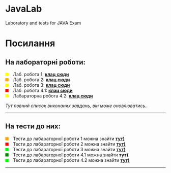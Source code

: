 # JavaLab
Laboratory and tests for JAVA Exam
# Посилання
##  На лабораторні роботи:
<span style="width: 10px; height: 10px; background-color: yellow; display: inline-block; margin-right: 10px;"></span>
Лаб. робота 1: **[клац сюди](laboratory%20work%2Fsrc%2Fmain%2Fjava%2Forg%2Fdut%2Flab1)**
<br />
<span style="width: 10px; height: 10px; background-color: orange; display: inline-block; margin-right: 10px;"></span>
Лаб. робота 2: **[клац сюди](laboratory%20work%2Fsrc%2Fmain%2Fjava%2Forg%2Fdut%2Flab2)**
<br />
<span style="width: 10px; height: 10px; background-color: yellow; display: inline-block; margin-right: 10px;"></span>
Лаб. робота 3: **[клац сюди](laboratory%20work%2Fsrc%2Fmain%2Fjava%2Forg%2Fdut%2Flab3)**
<br />
<span style="width: 10px; height: 10px; background-color: red; display: inline-block; margin-right: 10px;"></span>
Лаб. робота 4.1: **[клац сюди](https://github.com/Ch1llouter/JavaLab/tree/main/lab41)**
<br />
<span style="width: 10px; height: 10px; background-color: yellow; display: inline-block; margin-right: 10px;"></span>
Лабараторна робота 4.2: **[клац сюди](https://github.com/Ch1llouter/JavaLab/tree/main/lab42)**
<br />

*Тут повний список виконаних завдань, він може оновлюватись..*

---

## На тести до них:
<span style="width: 10px; height: 10px; background-color: orange; display: inline-block; margin-right: 10px;"></span>
Тести до лабараторної роботи 1 можна знайти **[тут)](laboratory%20work%2Fsrc%2Ftest%2Fjava%2Forg%2Fdut%2Flab1)**
<br />
<span style="width: 10px; height: 10px; background-color: red; display: inline-block; margin-right: 10px;"></span>
Тести до лабараторної роботи 2 можна знайти **[тут)](laboratory%20work%2Fsrc%2Ftest%2Fjava%2Forg%2Fdut%2Flab2)**
<br />
<span style="width: 10px; height: 10px; background-color: lime; display: inline-block; margin-right: 10px;"></span>
Тести до лабараторної роботи 3 можна знайти **[тут)](laboratory%20work%2Fsrc%2Ftest%2Fjava%2Forg%2Fdut%2Flab3)**
<br />
<span style="width: 10px; height: 10px; background-color: green; display: inline-block; margin-right: 10px;"></span>
Тести до лабараторної роботи 4.1 можна знайти **[тут)](laboratory%20work%2Fsrc%2Ftest%2Fjava%2Forg%2Fdut%2Flab41)**
<br />
<span style="width: 10px; height: 10px; background-color: lime; display: inline-block; margin-right: 10px;"></span>
Тести до лабараторної роботи 4.2 можна знайти **[тут)](laboratory%20work%2Fsrc%2Ftest%2Fjava%2Forg%2Fdut%2Flab42)**
<br />


---
